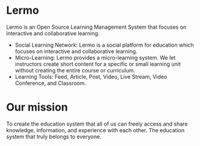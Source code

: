 # Lermo
Lermo is an Open Source Learning Management System that focuses on interactive and collaborative learning.

- Social Learning Network: Lermo is a social platform for education which focuses on interactive and collaborative learning.
- Micro-Learning: Lermo provides a micro-learning system. We let instructors create short content for a specific or small learning unit without creating the entire course or curriculum.
- Learning Tools: Feed, Article, Post, Video, Live Stream, Video Conference, and Classroom.

# Our mission
To create the education system that all of us can freely access and share knowledge, information, and experience with each other. The education system that truly belongs to everyone.
